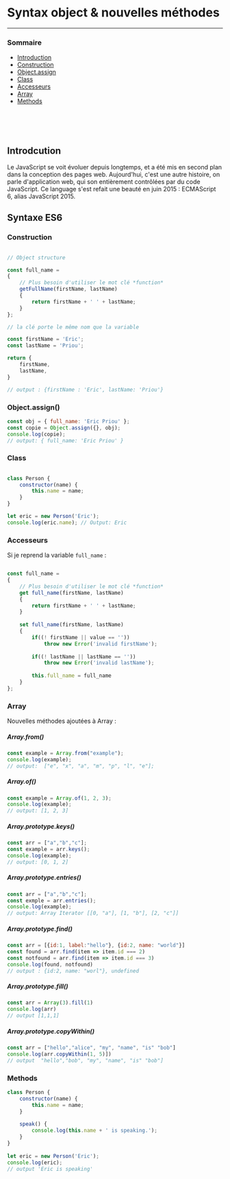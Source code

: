 # Syntax object & nouvelles méthodes
<hr>

### Sommaire

* [Introduction](#introduction)
* [Construction](#construction)
* [Object.assign](#object.assign)
* [Class](#class)
* [Accesseurs](#accesseurs)
* [Array](#array)
* [Methods](#methods)


<br><br><br>
## Introdcution

Le JavaScript se voit évoluer depuis longtemps, et a été mis en second plan dans la conception des pages web. Aujourd'hui, c'est une autre histoire, on parle d'application web, qui son entièrement contrôlées par du code JavaScript. Ce language s'est refait une beauté en juin 2015 : ECMAScript 6, alias JavaScript 2015.

## Syntaxe ES6

### Construction

```js

// Object structure

const full_name = 
{
	// Plus besoin d'utiliser le mot clé *function*
	getFullName(firstName, lastName)
	{
		return firstName + ' ' + lastName;
	}	
};
```

```js
// la clé porte le même nom que la variable

const firstName = 'Eric';
const lastName = 'Priou';

return {
	firstName, 
	lastName,
}

// output : {firstName : 'Eric', lastName: 'Priou'}
```

### Object.assign()

```js
const obj = { full_name: 'Eric Priou' };
const copie = Object.assign({}, obj);
console.log(copie);
// output: { full_name: 'Eric Priou' }
```

### Class

```js

class Person {
    constructor(name) {
        this.name = name;
    }
}

let eric = new Person('Eric');
console.log(eric.name); // Output: Eric
```

### Accesseurs

Si je reprend la variable `full_name` :

```js

const full_name = 
{
	// Plus besoin d'utiliser le mot clé *function*
	get full_name(firstName, lastName)
	{
		return firstName + ' ' + lastName;
	}
	
	set full_name(firstName, lastName)
	{
		if((! firstName || value == ''))
			throw new Error('invalid firstName');
		
		if((! lastName || lastName == ''))
			throw new Error('invalid lastName');
			
		this.full_name = full_name
	}	
};

```

### Array

Nouvelles méthodes ajoutées à Array :


##### Array.from()
```js
const example = Array.from("example");
console.log(example);
// output:  ["e", "x", "a", "m", "p", "l", "e"];
```

##### Array.of()
```js
const example = Array.of(1, 2, 3);
console.log(example);
// output: [1, 2, 3]
```

##### Array.prototype.keys() 
```js
const arr = ["a","b","c"];
const example = arr.keys(); 
console.log(example);
// output: [0, 1, 2]
```

##### Array.prototype.entries() 
```js
const arr = ["a","b","c"];
const exmple = arr.entries(); 
console.log(example);
// output: Array Iterator [[0, "a"], [1, "b"], [2, "c"]]
```

##### Array.prototype.find() 
```js
const arr = [{id:1, label:"hello"}, {id:2, name: "world"}]
const found = arr.find(item => item.id === 2)
const notfound = arr.find(item => item.id === 3)
console.log(found, notfound)
// output : {id:2, name: "worl"}, undefined
```

##### Array.prototype.fill() 
```js
const arr = Array(3).fill(1)
console.log(arr)
// output [1,1,1]
```

##### Array.prototype.copyWithin()
```js
const arr = ["hello","alice", "my", "name", "is" "bob"]
console.log(arr.copyWithin(1, 5)])
// output  "hello","bob", "my", "name", "is" "bob"]
```


### Methods

```js
class Person {
    constructor(name) {
        this.name = name;
    }
         
    speak() {
        console.log(this.name + ' is speaking.');
    }
}
         
let eric = new Person('Eric');
console.log(eric);
// output 'Eric is speaking'
```